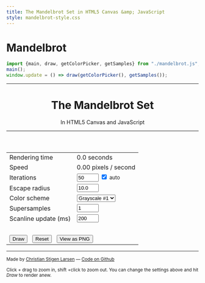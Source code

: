 ```yaml
---
title: The Mandelbrot Set in HTML5 Canvas &amp; JavaScript
style: mandelbrot-style.css
---
```


# Mandelbrot

```js
import {main, draw, getColorPicker, getSamples} from "./mandelbrot.js";
main();
window.update = () => draw(getColorPicker(), getSamples());
```

<div id="description">
  <header>
    <div style="text-align: center;">
      <hr />
      <h1>The Mandelbrot Set</h1>
      <p class="headerText">In HTML5 Canvas and JavaScript</p>
      <hr />
    </div>
  </header>
  <form id="settingsForm" action="javascript:update();">
    <table>
    <tr>
      <td>Rendering time</td>
      <td>
        <span id='renderTime'>0.0</span> seconds</td>
    </tr>
    <tr>
      <td>Speed</td>
      <td>
        <span id='renderSpeed'>0.00</span> pixels /
        <span id='renderSpeedUnit'>second</span>
      </td>
    </tr>
    <tr>
      <td>Iterations</td>
      <td>
        <input class="textInput" size="4" type="text" id="steps" value="50" />
        <input type="checkbox" id="autoIterations" checked="checked"/>
        <small>auto</small></td>
    </tr>
    <tr>
      <td>Escape radius</td>
      <td> <input class="textInput" size="4" type="text"
        id="escapeRadius" value="10.0" /> </td>
    </tr>
    <tr>
      <td>Color scheme</td>
      <td>
        <select id="colorScheme">
          <option value="pickColorGrayscale">Grayscale #1</option>
          <option value="pickColorHSV1">HSV #1</option>
          <option value="pickColorHSV2">HSV #2 Red</option>
          <option value="pickColorHSV3">HSV #2 Blue</option>
          <option value="pickColorGrayscale2">Grayscale #2</option>
        </select>
      </td>
    </tr>
    <tr>
      <td>Supersamples</td>
      <td><input class="textInput" size="4" type="text" id="superSamples" value="1" /></td>
    </tr>
    <tr>
      <td>Scanline update (ms)</td>
      <td><input class="textInput" size="4" type="text"
            id="updateTimeout" value="200" /></td>
    </tr>
    <tr>
      <td colspan="2">&nbsp;</td>
    </tr>
    <tr>
      <td colspan="2"><input type="submit" id="submitButton" value="Draw" />
      &nbsp;
      <input type="reset" id="resetButton" value="Reset" />
      &nbsp;
      <input type="button" id="viewPNG" value="View as PNG" />
      </td>
    </tr>
    </table>
  </form>
  <hr/>
  <div id="bottom">
    <small>
      Made by <a href="https://csl.name">Christian Stigen Larsen</a> &mdash;
      <a href="https://github.com/cslarsen/mandelbrot-js">Code on Github</a>
      <br/> &nbsp; <br/>
      Click + drag to zoom in, shift +click to zoom out.
      You can change the settings above and hit <i>Draw</i> to render
      anew.
    </small>
  </div>
</div>
<div id="canvasContainer">
  <canvas id="canvasMandelbrot" width="0" height="0"> </canvas>
  <canvas id="canvasControls" width="0" height="0"> </canvas>
</div>
<div id="infoBox">
  <span id="infoText"></span>
</div>
